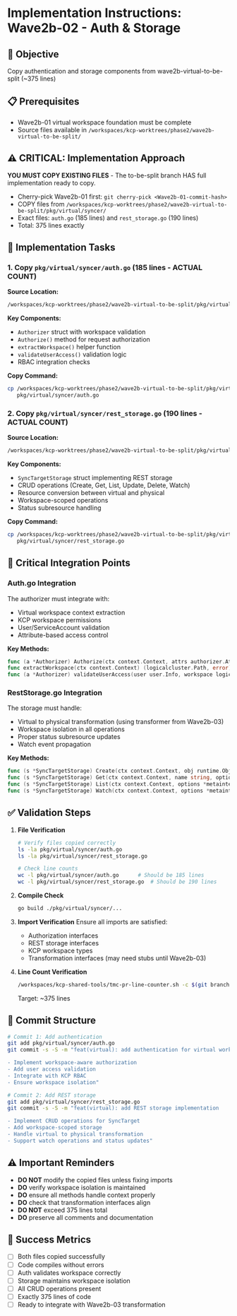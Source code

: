 # Implementation Instructions: Wave2b-02 - Auth & Storage

## 🎯 Objective
Copy authentication and storage components from wave2b-virtual-to-be-split (~375 lines)

## 📋 Prerequisites
- Wave2b-01 virtual workspace foundation must be complete
- Source files available in `/workspaces/kcp-worktrees/phase2/wave2b-virtual-to-be-split/`

## ⚠️ CRITICAL: Implementation Approach
**YOU MUST COPY EXISTING FILES** - The to-be-split branch HAS full implementation ready to copy.
- Cherry-pick Wave2b-01 first: `git cherry-pick <Wave2b-01-commit-hash>`
- COPY files from `/workspaces/kcp-worktrees/phase2/wave2b-virtual-to-be-split/pkg/virtual/syncer/`
- Exact files: `auth.go` (185 lines) and `rest_storage.go` (190 lines)
- Total: 375 lines exactly

## 🔨 Implementation Tasks

### 1. Copy `pkg/virtual/syncer/auth.go` (185 lines - ACTUAL COUNT)

**Source Location:**
```bash
/workspaces/kcp-worktrees/phase2/wave2b-virtual-to-be-split/pkg/virtual/syncer/auth.go
```

**Key Components:**
- `Authorizer` struct with workspace validation
- `Authorize()` method for request authorization
- `extractWorkspace()` helper function
- `validateUserAccess()` validation logic
- RBAC integration checks

**Copy Command:**
```bash
cp /workspaces/kcp-worktrees/phase2/wave2b-virtual-to-be-split/pkg/virtual/syncer/auth.go \
   pkg/virtual/syncer/auth.go
```

### 2. Copy `pkg/virtual/syncer/rest_storage.go` (190 lines - ACTUAL COUNT)

**Source Location:**
```bash
/workspaces/kcp-worktrees/phase2/wave2b-virtual-to-be-split/pkg/virtual/syncer/rest_storage.go
```

**Key Components:**
- `SyncTargetStorage` struct implementing REST storage
- CRUD operations (Create, Get, List, Update, Delete, Watch)
- Resource conversion between virtual and physical
- Workspace-scoped operations
- Status subresource handling

**Copy Command:**
```bash
cp /workspaces/kcp-worktrees/phase2/wave2b-virtual-to-be-split/pkg/virtual/syncer/rest_storage.go \
   pkg/virtual/syncer/rest_storage.go
```

## 📝 Critical Integration Points

### Auth.go Integration
The authorizer must integrate with:
- Virtual workspace context extraction
- KCP workspace permissions
- User/ServiceAccount validation
- Attribute-based access control

**Key Methods:**
```go
func (a *Authorizer) Authorize(ctx context.Context, attrs authorizer.Attributes) (authorizer.Decision, string, error)
func extractWorkspace(ctx context.Context) (logicalcluster.Path, error)
func (a *Authorizer) validateUserAccess(user user.Info, workspace logicalcluster.Path, verb string) bool
```

### RestStorage.go Integration
The storage must handle:
- Virtual to physical transformation (using transformer from Wave2b-03)
- Workspace isolation in all operations
- Proper status subresource updates
- Watch event propagation

**Key Methods:**
```go
func (s *SyncTargetStorage) Create(ctx context.Context, obj runtime.Object, createValidation rest.ValidateObjectFunc, options *metav1.CreateOptions) (runtime.Object, error)
func (s *SyncTargetStorage) Get(ctx context.Context, name string, options *metav1.GetOptions) (runtime.Object, error)
func (s *SyncTargetStorage) List(ctx context.Context, options *metainternalversion.ListOptions) (runtime.Object, error)
func (s *SyncTargetStorage) Watch(ctx context.Context, options *metainternalversion.ListOptions) (watch.Interface, error)
```

## ✅ Validation Steps

1. **File Verification**
   ```bash
   # Verify files copied correctly
   ls -la pkg/virtual/syncer/auth.go
   ls -la pkg/virtual/syncer/rest_storage.go
   
   # Check line counts
   wc -l pkg/virtual/syncer/auth.go      # Should be 185 lines
   wc -l pkg/virtual/syncer/rest_storage.go  # Should be 190 lines
   ```

2. **Compile Check**
   ```bash
   go build ./pkg/virtual/syncer/...
   ```

3. **Import Verification**
   Ensure all imports are satisfied:
   - Authorization interfaces
   - REST storage interfaces
   - KCP workspace types
   - Transformation interfaces (may need stubs until Wave2b-03)

4. **Line Count Verification**
   ```bash
   /workspaces/kcp-shared-tools/tmc-pr-line-counter.sh -c $(git branch --show-current)
   ```
   Target: ~375 lines

## 🔄 Commit Structure

```bash
# Commit 1: Add authentication
git add pkg/virtual/syncer/auth.go
git commit -s -S -m "feat(virtual): add authentication for virtual workspace

- Implement workspace-aware authorization
- Add user access validation
- Integrate with KCP RBAC
- Ensure workspace isolation"

# Commit 2: Add REST storage
git add pkg/virtual/syncer/rest_storage.go
git commit -s -S -m "feat(virtual): add REST storage implementation

- Implement CRUD operations for SyncTarget
- Add workspace-scoped storage
- Handle virtual to physical transformation
- Support watch operations and status updates"
```

## ⚠️ Important Reminders

- **DO NOT** modify the copied files unless fixing imports
- **DO** verify workspace isolation is maintained
- **DO** ensure all methods handle context properly
- **DO** check that transformation interfaces align
- **DO NOT** exceed 375 lines total
- **DO** preserve all comments and documentation

## 🎯 Success Metrics

- [ ] Both files copied successfully
- [ ] Code compiles without errors
- [ ] Auth validates workspace correctly
- [ ] Storage maintains workspace isolation
- [ ] All CRUD operations present
- [ ] Exactly 375 lines of code
- [ ] Ready to integrate with Wave2b-03 transformation